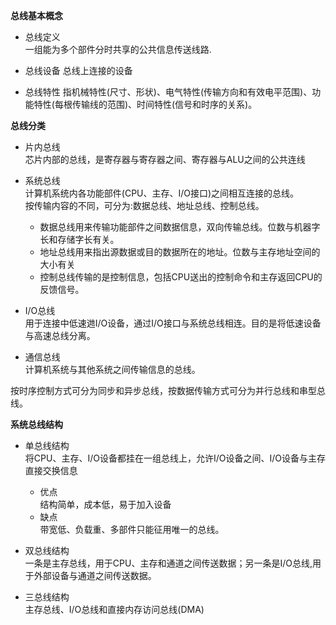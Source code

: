 **总线基本概念** 
- 总线定义  
一组能为多个部件分时共享的公共信息传送线路.

- 总线设备
总线上连接的设备  

- 总线特性
指机械特性(尺寸、形状)、电气特性(传输方向和有效电平范围)、功能特性(每根传输线的范围)、时间特性(信号和时序的关系)。  

**总线分类**  
- 片内总线  
芯片内部的总线，是寄存器与寄存器之间、寄存器与ALU之间的公共连线  
- 系统总线  
计算机系统内各功能部件(CPU、主存、I/O接口)之间相互连接的总线。  
按传输内容的不同，可分为:数据总线、地址总线、控制总线。  
    - 数据总线用来传输功能部件之间数据信息，双向传输总线。位数与机器字长和存储字长有关。  
    - 地址总线用来指出源数据或目的数据所在的地址。位数与主存地址空间的大小有关  
    - 控制总线传输的是控制信息，包括CPU送出的控制命令和主存返回CPU的反馈信号。

- I/O总线  
用于连接中低速逇I/O设备，通过I/O接口与系统总线相连。目的是将低速设备与高速总线分离。  
- 通信总线  
计算机系统与其他系统之间传输信息的总线。

按时序控制方式可分为同步和异步总线，按数据传输方式可分为并行总线和串型总线。


**系统总线结构**  
- 单总线结构  
将CPU、主存、I/O设备都挂在一组总线上，允许I/O设备之间、I/O设备与主存直接交换信息  
    - 优点  
    结构简单，成本低，易于加入设备  
    - 缺点  
    带宽低、负载重、多部件只能征用唯一的总线。

- 双总线结构  
一条是主存总线，用于CPU、主存和通道之间传送数据；另一条是I/O总线,用于外部设备与通道之间传送数据。

- 三总线结构  
主存总线、I/O总线和直接内存访问总线(DMA)